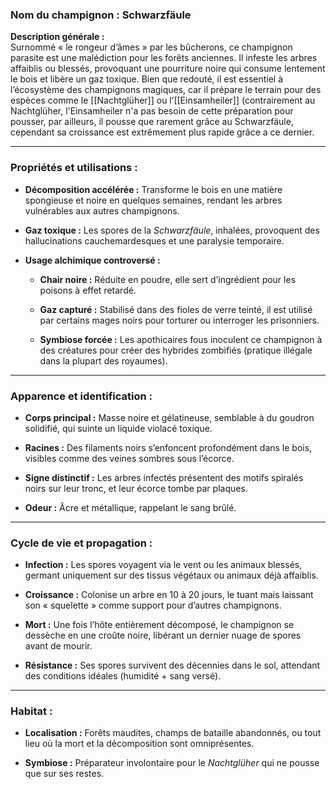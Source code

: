 ### **Nom du champignon :** **Schwarzfäule**

**Description générale :**  
Surnommé « le rongeur d’âmes » par les bûcherons, ce champignon parasite est une malédiction pour les forêts anciennes. Il infeste les arbres affaiblis ou blessés, provoquant une pourriture noire qui consume lentement le bois et libère un gaz toxique. Bien que redouté, il est essentiel à l’écosystème des champignons magiques, car il prépare le terrain pour des espèces comme le [[Nachtglüher]] ou l’[[Einsamheiler]] (contrairement au Nachtglüher, l'Einsamheiler n'a pas besoin de cette préparation pour pousser, par ailleurs, il pousse que rarement grâce au Schwarzfäule, cependant sa croissance est extrêmement plus rapide grâce a ce dernier.

---

### **Propriétés et utilisations :**

- **Décomposition accélérée :** Transforme le bois en une matière spongieuse et noire en quelques semaines, rendant les arbres vulnérables aux autres champignons.
    
- **Gaz toxique :** Les spores de la _Schwarzfäule_, inhalées, provoquent des hallucinations cauchemardesques et une paralysie temporaire.
    
- **Usage alchimique controversé :**
    
    - **Chair noire :** Réduite en poudre, elle sert d’ingrédient pour les poisons à effet retardé.
        
    - **Gaz capturé :** Stabilisé dans des fioles de verre teinté, il est utilisé par certains mages noirs pour torturer ou interroger les prisonniers.
        
    - **Symbiose forcée :** Les apothicaires fous inoculent ce champignon à des créatures pour créer des hybrides zombifiés (pratique illégale dans la plupart des royaumes).
        

---

### **Apparence et identification :**

- **Corps principal :** Masse noire et gélatineuse, semblable à du goudron solidifié, qui suinte un liquide violacé toxique.
    
- **Racines :** Des filaments noirs s’enfoncent profondément dans le bois, visibles comme des veines sombres sous l’écorce.
    
- **Signe distinctif :** Les arbres infectés présentent des motifs spiralés noirs sur leur tronc, et leur écorce tombe par plaques.
    
- **Odeur :** Âcre et métallique, rappelant le sang brûlé.
    

---

### **Cycle de vie et propagation :**

- **Infection :** Les spores voyagent via le vent ou les animaux blessés, germant uniquement sur des tissus végétaux ou animaux déjà affaiblis.
    
- **Croissance :** Colonise un arbre en 10 à 20 jours, le tuant mais laissant son « squelette » comme support pour d’autres champignons.
    
- **Mort :** Une fois l’hôte entièrement décomposé, le champignon se dessèche en une croûte noire, libérant un dernier nuage de spores avant de mourir.
    
- **Résistance :** Ses spores survivent des décennies dans le sol, attendant des conditions idéales (humidité + sang versé).
    

---

### **Habitat :**

- **Localisation :** Forêts maudites, champs de bataille abandonnés, ou tout lieu où la mort et la décomposition sont omniprésentes.
    
- **Symbiose :** Préparateur involontaire pour le _Nachtglüher_ qui ne pousse que sur ses restes.